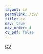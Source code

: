 ```yaml
---
layout: cv
permalink: /cv/
title: cv
nav: true
nav_order: 4
cv_pdf: false
---
```


[CV](https://drive.google.com/file/d/1-F1NjQK0naQ2jqneoMmddSj16e1dex54/preview)
